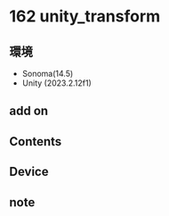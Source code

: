 # 162 unity_transform #

## 環境 ##
*	Sonoma(14.5)
*	Unity (2023.2.12f1)

## add on ##

## Contents ##

## Device ##

## note ##




